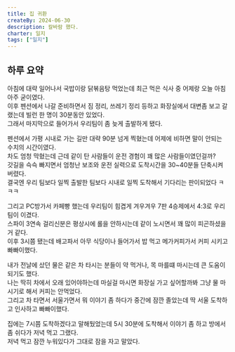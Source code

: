 ```yaml
---
title: 집 귀환
createBy: 2024-06-30
description: 칼바람 했다.
charter: 일지
tags: ["일지"]
---
```


## 하루 요약

아침에 대략 일어나서 국밥이랑 닭볶음탕 먹었는데 최근 먹은 식사 중 어제랑 오늘 아침 아주 굳이였다.  
이후 펜션에서 나갈 준비하면서 짐 정리, 쓰레기 정리 등하고 화장실에서 대변좀 보고 갈랬는데 빌런 한 명이 30분동안 있었다.  
그래서 마지막으로 들어가서 우리팀이 좀 늦게 출발하게 됐다.

펜션에서 가평 시내로 가는 길만 대략 90분 넘게 찍혔는데 어제에 비하면 말이 안되는 수치의 시간이였다.  
차도 엄청 막혔는데 근데 같이 탄 사람들이 운전 경험이 꽤 많은 사람들이였던걸까?  
갓길을 슥슥 빠지면서 엄청난 보조와 운전 실력으로 도착시간을 30~40분들 단축시켜버렸다.  
결국엔 우리 팀보다 일찍 출발한 팀보다 시내로 일찍 도착해서 기다리는 판이되었다 ㅋㅋㅋ

그리고 PC방가서 카페빵 했는데 우리팀이 힘겹게 겨우겨우 7판 4승제에서 4:3로 우리팀이 이겼다.  
스파이 3연속 걸리신분은 평상시에 롤을 안하시는데 같이 노시면서 꽤 많이 피곤하셨을거 같다.  
이후 3시쯤 됐는데 배고파서 아무 식당이나 들어가서 밥 먹고 메가커피가서 커피 시키고 빠빠이했다.

내가 전날에 샀던 물은 같은 차 타시는 분들이 약 먹거나, 목 마를떄 마시는데 큰 도움이 되기도 했다.  
나는 딱히 차에서 오래 있어야하는데 마실걸 마시면 화장실 가고 싶어할까봐 그냥 물 마시기로 해서 커피는 안먹었다.  
그리고 차 타면서 서울가면서 뭐 이야기 좀 하다가 중간에 잠깐 졸았는데 딱 서울 도착하고 인사하고 빠빠이했다.

집에는 7시쯤 도착하겠다고 말해뒀었는데 5시 30분에 도착해서 이야기 좀 하고 방에서 좀 쉬다가 저녁 먹고 그랬다.  
저녁 먹고 잠깐 누워있다가 그대로 잠을 자고 말았다.
